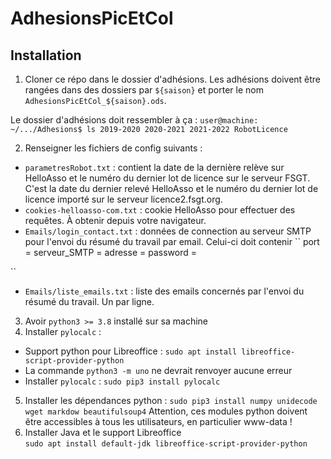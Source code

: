 # AdhesionsPicEtCol

## Installation

1. Cloner ce répo dans le dossier d'adhésions. Les adhésions doivent être rangées dans des dossiers par `${saison}` et porter le nom `AdhesionsPicEtCol_${saison}.ods`.

Le dossier d'adhésions doit ressembler à ça : `user@machine: ~/.../Adhesions$ ls 2019-2020 2020-2021 2021-2022 RobotLicence`

2. Renseigner les fichiers de config suivants :

* `parametresRobot.txt` : contient la date de la dernière relève sur HelloAsso et le numéro du dernier lot de licence sur le serveur FSGT. C'est la date du dernier relevé HelloAsso et le numéro du dernier lot de licence importé sur le serveur licence2.fsgt.org.
* `cookies-helloasso-com.txt` : cookie HelloAsso pour effectuer des requêtes. À obtenir depuis votre navigateur.
* `Emails/login_contact.txt` : données de connection au serveur SMTP pour l'envoi du résumé du travail par email. Celui-ci doit contenir \`\` port = serveur\_SMTP = adresse = password =

\`\`

* `Emails/liste_emails.txt` : liste des emails concernés par l'envoi du résumé du travail. Un par ligne.

3. Avoir `python3 >= 3.8` installé sur sa machine
4. Installer `pylocalc` :

* Support python pour Libreoffice : `sudo apt install libreoffice-script-provider-python`
* La commande `python3 -m uno` ne devrait renvoyer aucune erreur
* Installer `pylocalc` : `sudo pip3 install pylocalc`

5. Installer les dépendances python : `sudo pip3 install numpy unidecode wget markdow beautifulsoup4` Attention, ces modules python doivent être accessibles à tous les utilisateurs, en particulier www-data !
6. Installer Java et le support Libreoffice\
   `sudo apt install default-jdk libreoffice-script-provider-python`
